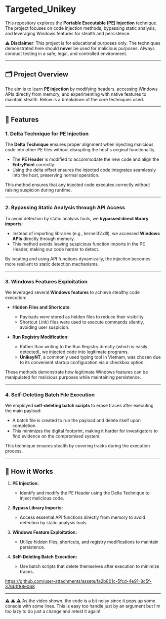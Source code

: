 # Targeted_Unikey

This repository explores the **Portable Executable (PE) Injection** technique. The project focuses on code injection methods, bypassing static analysis, and leveraging Windows features for stealth and persistence.

⚠️ **Disclaimer**: This project is for educational purposes only. The techniques demonstrated here should **never** be used for malicious purposes. Always conduct testing in a safe, legal, and controlled environment.

---

## 🗂 Project Overview

The aim is to learn **PE injection** by modifying headers, accessing Windows APIs directly from memory, and experimenting with native features to maintain stealth. Below is a breakdown of the core techniques used.

---

## 📌 Features

### 1. **Delta Technique for PE Injection**

The **Delta Technique** ensures proper alignment when injecting malicious code into other PE files without disrupting the host's original functionality.

- The **PE Header** is modified to accommodate the new code and align the **EntryPoint** correctly.
- Using the delta offset ensures the injected code integrates seamlessly into the host, preserving normal operation.

This method ensures that any injected code executes correctly without raising suspicion during runtime.

---

### 2. **Bypassing Static Analysis through API Access**

To avoid detection by static analysis tools, we **bypassed direct library imports**:

- Instead of importing libraries (e.g., kernel32.dll), we accessed **Windows APIs** directly through memory.
- This method avoids leaving suspicious function imports in the PE Header, making our code harder to detect.

By locating and using API functions dynamically, the injection becomes more resilient to static detection mechanisms.

---

### 3. **Windows Features Exploitation**

We leveraged several **Windows features** to achieve stealthy code execution:

- **Hidden Files and Shortcuts:**  
  - Payloads were stored as hidden files to reduce their visibility.
  - Shortcut (.lnk) files were used to execute commands silently, avoiding user suspicion.

- **Run Registry Modification:**  
  - Rather than writing to the Run Registry directly (which is easily detected), we injected code into legitimate programs.
  - **UnikeyNT**, a commonly used typing tool in Vietnam, was chosen due to its convenient startup configuration via a checkbox option.

These methods demonstrate how legitimate Windows features can be manipulated for malicious purposes while maintaining persistence.

---

### 4. **Self-Deleting Batch File Execution**

We employed **self-deleting batch scripts** to erase traces after executing the main payload:

- A batch file is created to run the payload and delete itself upon completion.
- This minimizes the digital footprint, making it harder for investigators to find evidence on the compromised system.

This technique ensures stealth by covering tracks during the execution process.

---

## 🚀 How it Works

1. **PE Injection:**  
   - Identify and modify the PE Header using the Delta Technique to inject malicious code.

2. **Bypass Library Imports:**  
   - Access essential API functions directly from memory to avoid detection by static analysis tools.

3. **Windows Feature Exploitation:**  
   - Utilize hidden files, shortcuts, and registry modifications to maintain persistence.

4. **Self-Deleting Batch Execution:**  
   - Use batch scripts that delete themselves after execution to minimize traces.

https://github.com/user-attachments/assets/fa2b801c-5fcd-4e91-8c5f-376b1f88e068

---

⚠️ ⚠️ ⚠️ As the video shown, the code is a bit noisy since it pops up some console with some lines. This is easy too handle just by an argument but I'm too lazy to do just a change and retest it again!

